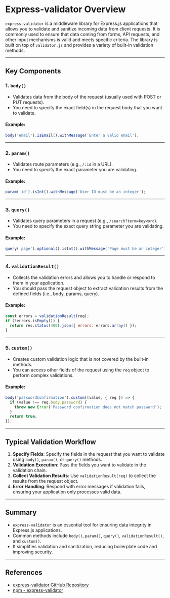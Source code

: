 
# Express-validator Overview

`express-validator` is a middleware library for Express.js applications that allows you to validate and sanitize incoming data from client requests. It is commonly used to ensure that data coming from forms, API requests, and other input mechanisms is valid and meets specific criteria. The library is built on top of `validator.js` and provides a variety of built-in validation methods.

---

## Key Components

### 1. `body()`
- Validates data from the body of the request (usually used with POST or PUT requests).
- You need to specify the exact field(s) in the request body that you want to validate.

#### Example:
```javascript
body('email').isEmail().withMessage('Enter a valid email');
```

---

### 2. `param()`
- Validates route parameters (e.g., `/:id` in a URL).
- You need to specify the exact parameter you are validating.

#### Example:
```javascript
param('id').isInt().withMessage('User ID must be an integer');
```

---

### 3. `query()`
- Validates query parameters in a request (e.g., `/search?term=keyword`).
- You need to specify the exact query string parameter you are validating.

#### Example:
```javascript
query('page').optional().isInt().withMessage('Page must be an integer');
```

---

### 4. `validationResult()`
- Collects the validation errors and allows you to handle or respond to them in your application.
- You should pass the request object to extract validation results from the defined fields (i.e., body, params, query).

#### Example:
```javascript
const errors = validationResult(req);
if (!errors.isEmpty()) {
  return res.status(400).json({ errors: errors.array() });
}
```

---

### 5. `custom()`
- Creates custom validation logic that is not covered by the built-in methods.
- You can access other fields of the request using the `req` object to perform complex validations.

#### Example:
```javascript
body('passwordConfirmation').custom((value, { req }) => {
  if (value !== req.body.password) {
    throw new Error('Password confirmation does not match password');
  }
  return true;
});
```

---

## Typical Validation Workflow

1. **Specify Fields**: Specify the fields in the request that you want to validate using `body()`, `param()`, or `query()` methods.
2. **Validation Execution**: Pass the fields you want to validate in the validation chain.
3. **Collect Validation Results**: Use `validationResult(req)` to collect the results from the request object.
4. **Error Handling**: Respond with error messages if validation fails, ensuring your application only processes valid data.

---

## Summary

- `express-validator` is an essential tool for ensuring data integrity in Express.js applications.
- Common methods include `body()`, `param()`, `query()`, `validationResult()`, and `custom()`.
- It simplifies validation and sanitization, reducing boilerplate code and improving security.

---

## References
- [express-validator GitHub Repository](https://github.com/express-validator/express-validator)
- [npm - express-validator](https://www.npmjs.com/package/express-validator)
